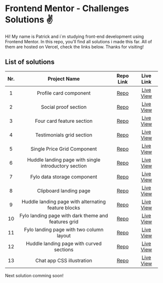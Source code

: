 # Frontend Mentor - Challenges Solutions :v:

Hi! My name is Patrick and i´m studying front-end development using Frontend Mentor. In this repo, you'll find
all solutions i made this far. All of them are hosted on Vercel, check the links below. Thanks for visiting!

## List of solutions
| Nr.   | Project Name  | Repo Link  | Live Link |
| :---: |:-------------:| :---------:| :--------:|
| 1 | Profile card component | [Repo](https://github.com/patrickpaiva/frontendmentor_challenges/tree/main/profile-card-component-main) | [Live View](https://profile-card-component-main-ochre.vercel.app/) |
| 2 | Social proof section | [Repo](https://github.com/patrickpaiva/frontendmentor_challenges/tree/main/social-proof-section-master) | [Live View](https://social-proof-section-master-murex-two.vercel.app/) |
| 3 | Four card feature section | [Repo](https://github.com/patrickpaiva/frontendmentor_challenges/tree/main/four-card-feature-section-master) | [Live View](https://four-card-feature-section-master-phi-three.vercel.app/) |
| 4 | Testimonials grid section | [Repo](https://github.com/patrickpaiva/frontendmentor_challenges/tree/main/Testimonials-grid-section) | [Live View](https://testimonials-grid-section-phi-woad.vercel.app/) |
| 5 | Single Price Grid Component | [Repo](https://github.com/patrickpaiva/frontendmentor_challenges/tree/main/single-price-grid-component-master) | [Live View](https://single-price-grid-component-master-woad.vercel.app/) |
| 6 | Huddle landing page with single introductory section | [Repo](https://github.com/patrickpaiva/frontendmentor_challenges/tree/main/huddle-landing-page-with-single-introductory-section-master) | [Live View](https://huddle-landing-page-with-single-introductory-section-master.patrickpaiva.vercel.app/) |
| 7 | Fylo data storage component | [Repo](https://github.com/patrickpaiva/frontendmentor_challenges/tree/main/fylo-data-storage-component-master) | [Live View](https://fylo-data-storage-component-master-pearl.vercel.app/) |
| 8 | Clipboard landing page | [Repo](https://github.com/patrickpaiva/frontendmentor_challenges/tree/main/clipboard-landing-page-master) | [Live View](https://clipboard-landing-page-master-swart.vercel.app/) |
| 9 | Huddle landing page with alternating feature blocks | [Repo](https://github.com/patrickpaiva/frontendmentor_challenges/tree/main/huddle-landing-page-with-alternating-feature-blocks-master) | [Live View](https://huddle-landing-page-with-alternating-feature-blocks-master.patrickpaiva.vercel.app/) |
| 10 | Fylo landing page with dark theme and features grid | [Repo](https://github.com/patrickpaiva/frontendmentor_challenges/tree/main/fylo-dark-theme-landing-page-master) | [Live View](https://fylo-dark-theme-landing-page-master-delta.vercel.app) |
| 11 | Fylo landing page with two column layout | [Repo](https://github.com/patrickpaiva/frontendmentor_challenges/tree/main/fylo-landing-page-with-two-column-layout-master) | [Live View](https://fylo-landing-page-with-two-column-layout-master-flax.vercel.app/) |
| 12 | Huddle landing page with curved sections | [Repo](https://github.com/patrickpaiva/frontendmentor_challenges/tree/main/huddle-landing-page-with-curved-sections-master) | [Live View](https://huddle-landing-page-with-curved-sections-master-khaki.vercel.app/) |
| 13 | Chat app CSS illustration | [Repo](https://github.com/patrickpaiva/frontendmentor_challenges/tree/main/chat-app-css-illustration-master) | [Live View](https://chat-app-css-illustration-master-phi.vercel.app/) |

Next solution comming soon!